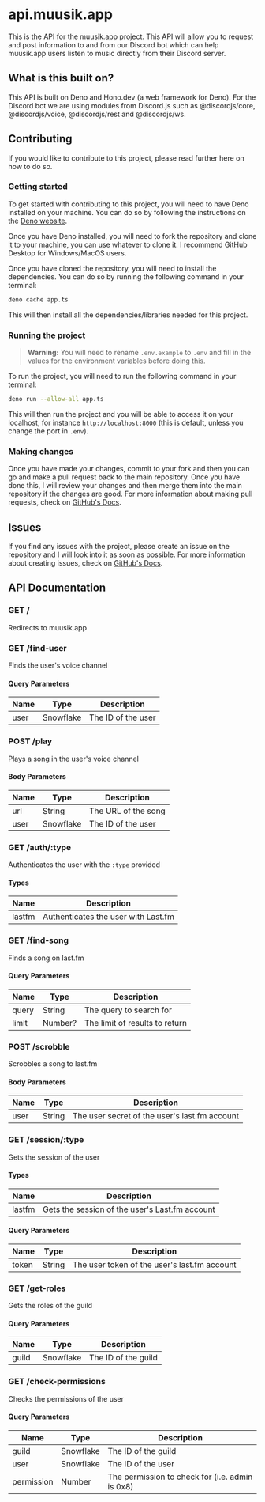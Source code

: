 # api.muusik.app

This is the API for the muusik.app project. This API will allow you to request and post information to and from our Discord bot which can help muusik.app users listen to music directly from their Discord server.

## What is this built on?

This API is built on Deno and Hono.dev (a web framework for Deno). For the Discord bot we are using modules from Discord.js such as @discordjs/core, @discordjs/voice, @discordjs/rest and @discordjs/ws.

## Contributing

If you would like to contribute to this project, please read further here on how to do so.

### Getting started

To get started with contributing to this project, you will need to have Deno installed on your machine. You can do so by following the instructions on the [Deno website](https://deno.land/).

Once you have Deno installed, you will need to fork the repository and clone it to your machine, you can use whatever to clone it. I recommend GitHub Desktop for Windows/MacOS users.

Once you have cloned the repository, you will need to install the dependencies. You can do so by running the following command in your terminal:

```bash
deno cache app.ts
```

This will then install all the dependencies/libraries needed for this project.

### Running the project

> **Warning:** You will need to rename `.env.example` to `.env` and fill in the values for the environment variables before doing this.

To run the project, you will need to run the following command in your terminal:

```bash
deno run --allow-all app.ts
```

This will then run the project and you will be able to access it on your localhost, for instance `http://localhost:8000` (this is default, unless you change the port in `.env`).

### Making changes

Once you have made your changes, commit to your fork and then you can go and make a pull request back to the main repository. Once you have done this, I will review your changes and then merge them into the main repository if the changes are good. For more information about making pull requests, check on [GitHub's Docs](https://docs.github.com/en/pull-requests/collaborating-with-pull-requests/proposing-changes-to-your-work-with-pull-requests/about-pull-requests).

## Issues

If you find any issues with the project, please create an issue on the repository and I will look into it as soon as possible. For more information about creating issues, check on [GitHub's Docs](https://docs.github.com/en/issues/tracking-your-work-with-issues/creating-issues).

## API Documentation

### GET /

Redirects to muusik.app

### GET /find-user

Finds the user's voice channel

#### Query Parameters

| Name     | Type      | Description                                                                 |
| -------- | --------- | --------------------------------------------------------------------------- |
| user     | Snowflake | The ID of the user                                                          |

### POST /play

Plays a song in the user's voice channel

#### Body Parameters

| Name     | Type      | Description                                                                 |
| -------- | --------- | --------------------------------------------------------------------------- |
| url      | String    | The URL of the song                                                         |
| user     | Snowflake | The ID of the user                                                          |

### GET /auth/:type

Authenticates the user with the `:type` provided

#### Types

| Name     | Description                                                                 |
| -------- | --------------------------------------------------------------------------- |
| lastfm   | Authenticates the user with Last.fm                                         |

### GET /find-song

Finds a song on last.fm

#### Query Parameters

| Name     | Type      | Description                                                                 |
| -------- | --------- | --------------------------------------------------------------------------- |
| query    | String    | The query to search for                                                     |
| limit    | Number?   | The limit of results to return                                              |

### POST /scrobble

Scrobbles a song to last.fm

#### Body Parameters

| Name     | Type      | Description                                                                 |
| -------- | --------- | --------------------------------------------------------------------------- |
| user     | String    | The user secret of the user's last.fm account                               |

### GET /session/:type

Gets the session of the user

#### Types

| Name     | Description                                                                 |
| -------- | --------------------------------------------------------------------------- |
| lastfm   | Gets the session of the user's Last.fm account                              |

#### Query Parameters

| Name     | Type      | Description                                                                 |
| -------- | --------- | --------------------------------------------------------------------------- |
| token    | String    | The user token of the user's last.fm account                                |

### GET /get-roles

Gets the roles of the guild

#### Query Parameters

| Name     | Type      | Description                                                                 |
| -------- | --------- | --------------------------------------------------------------------------- |
| guild    | Snowflake | The ID of the guild                                                         |

### GET /check-permissions

Checks the permissions of the user

#### Query Parameters

| Name       | Type      | Description                                                                 |
| ---------- | --------- | --------------------------------------------------------------------------- |
| guild      | Snowflake | The ID of the guild                                                         |
| user       | Snowflake | The ID of the user                                                          |
| permission | Number    | The permission to check for (i.e. admin is 0x8)                             |

